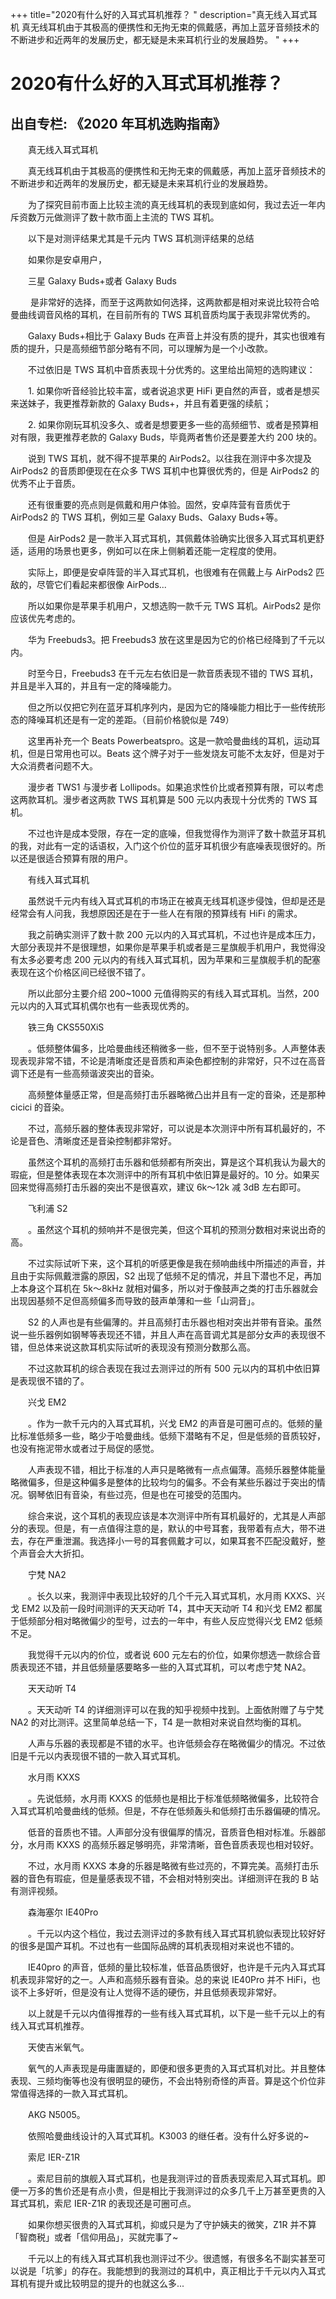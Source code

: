 +++
title="2020有什么好的入耳式耳机推荐？ "
description="真无线入耳式耳机  真无线耳机由于其极高的便携性和无拘无束的佩戴感，再加上蓝牙音频技术的不断进步和近两年的发展历史，都无疑是未来耳机行业的发展趋势。  "
+++
# 2020有什么好的入耳式耳机推荐？  
## 出自专栏: 《2020 年耳机选购指南》  
&emsp;&emsp;真无线入耳式耳机  
  
&emsp;&emsp;真无线耳机由于其极高的便携性和无拘无束的佩戴感，再加上蓝牙音频技术的不断进步和近两年的发展历史，都无疑是未来耳机行业的发展趋势。  
  
&emsp;&emsp;为了探究目前市面上比较主流的真无线耳机的表现到底如何，我过去近一年内斥资数万元做测评了数十款市面上主流的 TWS 耳机。  
  
&emsp;&emsp;以下是对测评结果尤其是千元内 TWS 耳机测评结果的总结  
  
&emsp;&emsp;如果你是安卓用户，  
  
&emsp;&emsp;三星 Galaxy Buds+或者 Galaxy Buds  
  
&emsp;&emsp; 是非常好的选择，而至于这两款如何选择，这两款都是相对来说比较符合哈曼曲线调音风格的耳机，在目前所有的 TWS 耳机音质均属于表现非常优秀的。  
  
&emsp;&emsp;Galaxy Buds+相比于 Galaxy Buds 在声音上并没有质的提升，其实也很难有质的提升，只是高频细节部分略有不同，可以理解为是一个小改款。  
  
&emsp;&emsp;不过依旧是 TWS 耳机中音质表现十分优秀的。这里给出简短的选购建议：  
  
&emsp;&emsp;1. 如果你听音经验比较丰富，或者说追求更 HiFi 更自然的声音，或者是想买来送妹子，我更推荐新款的 Galaxy Buds+，并且有着更强的续航；  
  
&emsp;&emsp;2. 如果你刚玩耳机没多久、或者是想要更多一些的高频细节、或者是预算相对有限，我更推荐老款的 Galaxy Buds，毕竟两者售价还是要差大约 200 块的。  
  
&emsp;&emsp;说到 TWS 耳机，就不得不提苹果的 AirPods2。以往我在测评中多次提及 AirPods2 的音质即便现在在众多 TWS 耳机中也算很优秀的，但是 AirPods2 的优秀不止于音质。  
  
&emsp;&emsp;还有很重要的亮点则是佩戴和用户体验。固然，安卓阵营有音质优于 AirPods2 的 TWS 耳机，例如三星 Galaxy Buds、Galaxy Buds+等。  
  
&emsp;&emsp;但是 AirPods2 是一款半入耳式耳机，其佩戴体验确实比很多入耳式耳机更舒适，适用的场景也更多，例如可以在床上侧躺着还能一定程度的使用。  
  
&emsp;&emsp;实际上，即便是安卓阵营的半入耳式耳机，也很难有在佩戴上与 AirPods2 匹敌的，尽管它们看起来都很像 AirPods...  
  
&emsp;&emsp;所以如果你是苹果手机用户，又想选购一款千元 TWS 耳机。AirPods2 是你应该优先考虑的。  
  
&emsp;&emsp;华为 Freebuds3。把 Freebuds3 放在这里是因为它的价格已经降到了千元以内。  
  
&emsp;&emsp;时至今日，Freebuds3 在千元左右依旧是一款音质表现不错的 TWS 耳机，并且是半入耳的，并且有一定的降噪能力。  
  
&emsp;&emsp;但之所以仅把它列在蓝牙耳机序列内，是因为它的降噪能力相比于一些传统形态的降噪耳机还是有一定的差距。（目前价格貌似是 749）  
  
&emsp;&emsp;这里再补充一个 Beats Powerbeatspro。这是一款哈曼曲线的耳机，运动耳机，但是日常用也可以。Beats 这个牌子对于一些发烧友可能不太友好，但是对于大众消费者问题不大。  
  
&emsp;&emsp;漫步者 TWS1 与漫步者 Lollipods。如果追求性价比或者预算有限，可以考虑这两款耳机。漫步者这两款 TWS 耳机算是 500 元以内表现十分优秀的 TWS 耳机。  
  
&emsp;&emsp;不过也许是成本受限，存在一定的底噪，但我觉得作为测评了数十款蓝牙耳机的我，对此有一定的话语权，入门这个价位的蓝牙耳机很少有底噪表现很好的。所以还是很适合预算有限的用户。  
  
&emsp;&emsp;有线入耳式耳机  
  
&emsp;&emsp;虽然说千元内有线入耳式耳机的市场正在被真无线耳机逐步侵蚀，但却是还是经常会有人问我，我想原因还是在于一些人在有限的预算线有 HiFi 的需求。  
  
&emsp;&emsp;我之前确实测评了数十款 200 元以内的入耳式耳机，不过也许是成本压力，大部分表现并不是很理想，如果你是苹果手机或者是三星旗舰手机用户，我觉得没有太多必要考虑 200 元以内的有线入耳式耳机，因为苹果和三星旗舰手机的配塞表现在这个价格区间已经很不错了。  
  
&emsp;&emsp;所以此部分主要介绍 200~1000 元值得购买的有线入耳式耳机。当然，200 元以内的入耳式耳机偶尔也有一些表现优秀的。  
  
&emsp;&emsp;铁三角 CKS550XiS  
  
&emsp;&emsp;。低频整体偏多，比哈曼曲线还稍微多一些，但不至于说特别多。人声整体表现表现非常不错，不论是清晰度还是音质和声染色都控制的非常好，只不过在高音调下还是有一些高频谐波突出的音染。  
  
&emsp;&emsp;高频整体量感正常，但是高频打击乐器略微凸出并且有一定的音染，还是那种 cicici 的音染。  
  
&emsp;&emsp;不过，高频乐器的整体表现非常好，可以说是本次测评中所有耳机最好的，不论是音色、清晰度还是音染控制都非常好。  
  
&emsp;&emsp;虽然这个耳机的高频打击乐器和低频都有所突出，算是这个耳机我认为最大的瑕疵，但是整体表现在本次测评中的所有耳机中依旧算是最好的。10 分。如果买回来觉得高频打击乐器的突出不是很喜欢，建议 6k～12k 减 3dB 左右即可。  
  
&emsp;&emsp;飞利浦 S2  
  
&emsp;&emsp;。虽然这个耳机的频响并不是很完美，但这个耳机的预测分数相对来说出奇的高。  
  
&emsp;&emsp;不过实际试听下来，这个耳机的听感更像是我在频响曲线中所描述的声音，并且由于实际佩戴泄露的原因，S2 出现了低频不足的情况，并且下潜也不足，再加上本身这个耳机在 5k～8kHz 就相对偏多，所以对于像鼓声之类的打击乐器就会出现因基频不足但高频偏多而导致的鼓声单薄和一些「山洞音」。  
  
&emsp;&emsp;S2 的人声也是有些偏薄的。并且高频打击乐器也相对突出并带有音染。虽然说一些乐器例如钢琴等表现还不错，并且人声在高音调尤其是部分女声的表现很不错，但总体来说这款耳机实际试听的表现没有预测分数那么高。  
  
&emsp;&emsp;不过这款耳机的综合表现在我过去测评过的所有 500 元以内的耳机中依旧算是表现很不错的了。  
  
&emsp;&emsp;兴戈 EM2  
  
&emsp;&emsp;。作为一款千元内的入耳式耳机，兴戈 EM2 的声音是可圈可点的。低频的量比标准低频多一些，略少于哈曼曲线。低频下潜略有不足，但是低频的音质较好，也没有拖泥带水或者过于局促的感觉。  
  
&emsp;&emsp;人声表现不错，相比于标准的人声只是略微有一点点偏薄。高频乐器整体能量略微偏多，但是这种偏多是整体的比较均匀的偏多。不会有某些乐器过于突出的情况。钢琴依旧有音染，有些过亮，但是也在可接受的范围内。  
  
&emsp;&emsp;综合来说，这个耳机的表现应该是本次测评中所有耳机最好的，尤其是人声部分的表现。但是，有一点值得注意的是，默认的中号耳套，我带着有点大，带不进去，存在严重泄漏。我选择小一号的耳套佩戴才可以，如果耳套不匹配没戴好，整个声音会大大折扣。  
  
&emsp;&emsp;宁梵 NA2  
  
&emsp;&emsp;。长久以来，我测评中表现比较好的几个千元入耳式耳机，水月雨 KXXS、兴戈 EM2 以及前一段时间测评的天天动听 T4，其中天天动听 T4 和兴戈 EM2 都属于低频部分相对略微偏少的型号，过去的一年中，有些人反应觉得兴戈 EM2 低频不足。  
  
&emsp;&emsp;我觉得千元以内的价位，或者说 600 元左右的价位，如果你想选一款综合音质表现还不错，并且低频量感要略多一些的入耳式耳机，可以考虑宁梵 NA2。  
  
&emsp;&emsp;天天动听 T4  
  
&emsp;&emsp;。天天动听 T4 的详细测评可以在我的知乎视频中找到。上面依附赠了与宁梵 NA2 的对比测评。这里简单总结一下，T4 是一款相对来说自然均衡的耳机。  
  
&emsp;&emsp;人声与乐器的表现都是不错的水平。也许低频会存在略微偏少的情况。不过依旧是千元以内表现很不错的一款入耳式耳机。  
  
&emsp;&emsp;水月雨 KXXS  
  
&emsp;&emsp;。先说低频，水月雨 KXXS 的低频也是相比于标准低频略微偏多，比较符合入耳式耳机哈曼曲线的低频。但是，不存在低频轰头和低频打击乐器偏硬的情况。  
  
&emsp;&emsp;低音的音质也不错。人声部分没有很偏厚的情况，音质音色相对标准。乐器部分，水月雨 KXXS 的高频乐器足够明亮，非常清晰，音色音质表现也相对较好。  
  
&emsp;&emsp;不过，水月雨 KXXS 本身的乐器是略微有些过亮的，不算完美。高频打击乐器的音色有瑕疵，但是量感表现不错，不会相对特别突出。详细测评在我的 B 站有测评视频。  
  
&emsp;&emsp;森海塞尔 IE40Pro  
  
&emsp;&emsp;。千元以内这个档位，我过去测评过的多款有线入耳式耳机貌似表现比较好好的很多是国产耳机。不过也有一些国际品牌的耳机表现相对来说也不错的。  
  
&emsp;&emsp;IE40pro 的声音，低频的量比较标准，低音品质很好，也许是千元内入耳式耳机表现非常好的之一。人声和高频乐器有音染。总的来说 IE40Pro 并不 HiFi，也谈不上多好听，但是没有让人觉得不适的硬伤，并且低频表现非常好。  
  
&emsp;&emsp;以上就是千元以内值得推荐的一些有线入耳式耳机，以下是一些千元以上的有线入耳式耳机推荐。  
  
&emsp;&emsp;天使吉米氧气。  
  
&emsp;&emsp;氧气的人声表现是毋庸置疑的，即便和很多更贵的入耳式耳机对比。并且整体表现、三频均衡等也没有很明显的硬伤，不会出特别奇怪的声音。算是这个价位非常值得选择的一款入耳式耳机。  
  
&emsp;&emsp;AKG N5005。  
  
&emsp;&emsp;依照哈曼曲线设计的入耳式耳机。K3003 的继任者。没有什么好多说的~  
  
&emsp;&emsp;索尼 IER-Z1R  
  
&emsp;&emsp;。索尼目前的旗舰入耳式耳机，也是我测评过的音质表现索尼入耳式耳机。即便一万多的售价还是有点小贵，但是相比于我测评过的众多几千上万甚至更贵的入耳式耳机，索尼 IER-Z1R 的表现还是可圈可点。  
  
&emsp;&emsp;如果你想买很贵的入耳式耳机，抑或只是为了守护姨夫的微笑，Z1R 并不算「智商税」或者「信仰用品」，买就完事了~  
  
&emsp;&emsp;千元以上的有线入耳式耳机我也测评过不少。很遗憾，有很多名不副实甚至可以说是「坑爹」的存在。我能想到的我测过的耳机中，真正相比于千元以内入耳式耳机有提升或比较明显的提升的也就这么多...  
  
&emsp;&emsp;